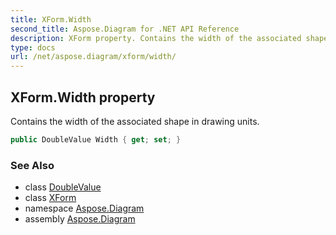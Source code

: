 ```yaml
---
title: XForm.Width
second_title: Aspose.Diagram for .NET API Reference
description: XForm property. Contains the width of the associated shape in drawing units
type: docs
url: /net/aspose.diagram/xform/width/
---
```

## XForm.Width property

Contains the width of the associated shape in drawing units.

```csharp
public DoubleValue Width { get; set; }
```

### See Also

* class [DoubleValue](../../doublevalue/)
* class [XForm](../)
* namespace [Aspose.Diagram](../../xform/)
* assembly [Aspose.Diagram](../../../)


